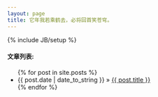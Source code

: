 ```yaml
---
layout: page
title: 它年我若乘鹤去，必将回首笑苍穹。
---
```

{% include JB/setup %}

#### 文章列表:

<ul class="posts">
  {% for post in site.posts %}
    <li><span>{{ post.date | date_to_string }}</span> &raquo; <a href="{{ BASE_PATH }}{{ post.url }}">{{ post.title }}</a></li>
  {% endfor %}
</ul>




